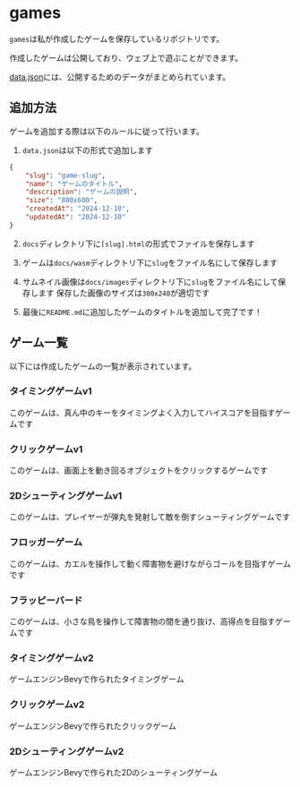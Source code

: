 # games

`games`は私が作成したゲームを保存しているリポジトリです。

作成したゲームは公開しており、ウェブ上で遊ぶことができます。

[data.json](docs/data.json)には、公開するためのデータがまとめられています。

## 追加方法

ゲームを追加する際は以下のルールに従って行います。

1. `data.json`は以下の形式で追加します

```json
{
	"slug": "game-slug",
	"name": "ゲームのタイトル",
	"description": "ゲームの説明",
	"size": "800x600",
	"createdAt": "2024-12-10",
	"updatedAt": "2024-12-10"
}
```

2. `docs`ディレクトリ下に`[slug].html`の形式でファイルを保存します

3. ゲームは`docs/wasm`ディレクトリ下に`slug`をファイル名にして保存します

4. サムネイル画像は`docs/images`ディレクトリ下に`slug`をファイル名にして保存します
保存した画像のサイズは`300x240`が適切です

5. 最後に`README.md`に追加したゲームのタイトルを追加して完了です！

## ゲーム一覧

以下には作成したゲームの一覧が表示されています。

### タイミングゲームv1

このゲームは、真ん中のキーをタイミングよく入力してハイスコアを目指すゲームです

### クリックゲームv1

このゲームは、画面上を動き回るオブジェクトをクリックするゲームです

### 2Dシューティングゲームv1

このゲームは、プレイヤーが弾丸を発射して敵を倒すシューティングゲームです

### フロッガーゲーム

このゲームは、カエルを操作して動く障害物を避けながらゴールを目指すゲームです

### フラッピーバード

このゲームは、小さな鳥を操作して障害物の間を通り抜け、高得点を目指すゲームです

### タイミングゲームv2

ゲームエンジンBevyで作られたタイミングゲーム

### クリックゲームv2

ゲームエンジンBevyで作られたクリックゲーム

### 2Dシューティングゲームv2

ゲームエンジンBevyで作られた2Dのシューティングゲーム

